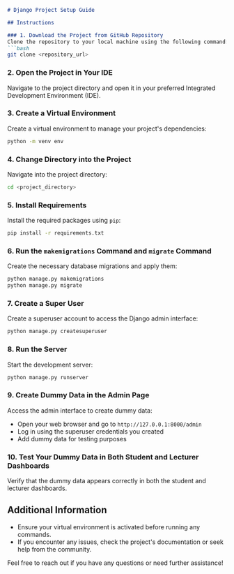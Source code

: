 ```markdown
# Django Project Setup Guide

## Instructions

### 1. Download the Project from GitHub Repository
Clone the repository to your local machine using the following command:
```bash
git clone <repository_url>
```

### 2. Open the Project in Your IDE
Navigate to the project directory and open it in your preferred Integrated Development Environment (IDE).

### 3. Create a Virtual Environment
Create a virtual environment to manage your project's dependencies:
```bash
python -m venv env
```

### 4. Change Directory into the Project
Navigate into the project directory:
```bash
cd <project_directory>
```

### 5. Install Requirements
Install the required packages using `pip`:
```bash
pip install -r requirements.txt
```

### 6. Run the `makemigrations` Command and `migrate` Command
Create the necessary database migrations and apply them:
```bash
python manage.py makemigrations
python manage.py migrate
```

### 7. Create a Super User
Create a superuser account to access the Django admin interface:
```bash
python manage.py createsuperuser
```

### 8. Run the Server
Start the development server:
```bash
python manage.py runserver
```

### 9. Create Dummy Data in the Admin Page
Access the admin interface to create dummy data:
- Open your web browser and go to `http://127.0.0.1:8000/admin`
- Log in using the superuser credentials you created
- Add dummy data for testing purposes

### 10. Test Your Dummy Data in Both Student and Lecturer Dashboards
Verify that the dummy data appears correctly in both the student and lecturer dashboards.

## Additional Information
- Ensure your virtual environment is activated before running any commands.
- If you encounter any issues, check the project's documentation or seek help from the community.

Feel free to reach out if you have any questions or need further assistance!
```
